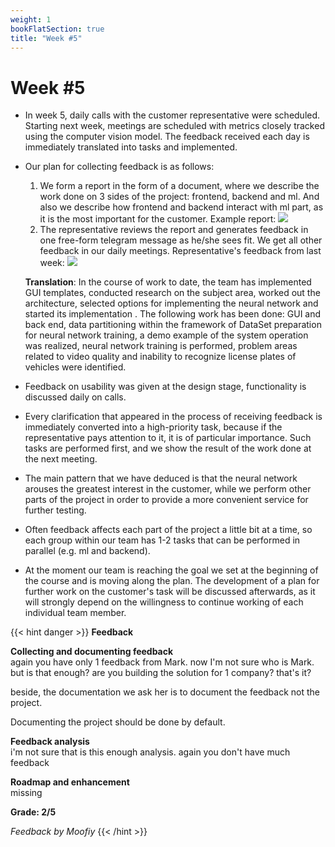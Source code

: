 ```yaml
---
weight: 1
bookFlatSection: true
title: "Week #5"
---
```


# Week #5

- In week 5, daily calls with the customer representative were scheduled. Starting next week, meetings are scheduled with metrics closely tracked using the computer vision model. The feedback received each day is immediately translated into tasks and implemented.
- Our plan for collecting feedback is as follows: 
  1. We form a report in the form of a document, where we describe the work done on 3 sides of the project: frontend, backend and ml. And also we describe how frontend and backend interact with ml part, as it is the most important for the customer. Example report: ![](/WeWantMoney/report.jpg)
  2. The representative reviews the report and generates feedback in one free-form telegram message as he/she sees fit. We get all other feedback in our daily meetings. Representative's feedback from last week: ![](/WeWantMoney/feedback_1.jpg) 
  
  **Translation**: In the course of work to date, the team has implemented GUI templates, conducted research on the subject area, worked out the architecture, selected options for implementing the neural network and started its implementation .
The following work has been done: GUI and back end, data partitioning within the framework of DataSet preparation for neural network training, a demo example of the system operation was realized, neural network training is performed, problem areas related to video quality and inability to recognize license plates of vehicles were identified.
- Feedback on usability was given at the design stage, functionality is discussed daily on calls.
- Every clarification that appeared in the process of receiving feedback is immediately converted into a high-priority task, because if the representative pays attention to it, it is of particular importance. Such tasks are performed first, and we show the result of the work done at the next meeting.
- The main pattern that we have deduced is that the neural network arouses the greatest interest in the customer, while we perform other parts of the project in order to provide a more convenient service for further testing.
- Often feedback affects each part of the project a little bit at a time, so each group within our team has 1-2 tasks that can be performed in parallel (e.g. ml and backend).
- At the moment our team is reaching the goal we set at the beginning of the course and is moving along the plan. The development of a plan for further work on the customer's task will be discussed afterwards, as it will strongly depend on the willingness to continue working of each individual team member.



{{< hint danger >}}
**Feedback**

**Collecting and documenting feedback**<br>
again you have only 1 feedback from Mark. now I'm not sure who is Mark. but is that enough?
are you building the solution for 1 company? that's it?

beside, the documentation we ask her is to document the feedback not the project. 

Documenting the project should be done by default.



**Feedback analysis**<br>
i'm not sure that is this enough analysis. again you don't have much feedback 

**Roadmap and enhancement**<br>
missing


**Grade: 2/5**


_Feedback by Moofiy_
{{< /hint >}}